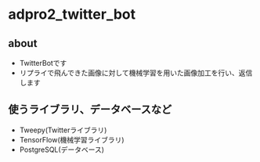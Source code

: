 # adpro2_twitter_bot

## about
- TwitterBotです
- リプライで飛んできた画像に対して機械学習を用いた画像加工を行い、返信します

## 使うライブラリ、データベースなど
- Tweepy(Twitterライブラリ)
- TensorFlow(機械学習ライブラリ)
- PostgreSQL(データベース)

